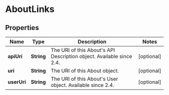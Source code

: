 
# AboutLinks

## Properties
Name | Type | Description | Notes
------------ | ------------- | ------------- | -------------
**apiUri** | **String** | The URI of this About&#39;s API Description object. Available since 2.4. |  [optional]
**uri** | **String** | The URI of this About object. |  [optional]
**userUri** | **String** | The URI of this About&#39;s User object. Available since 2.4. |  [optional]



